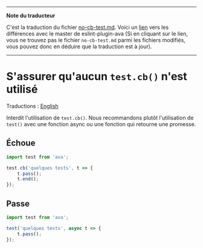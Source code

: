 ___
**Note du traducteur**

C'est la traduction du fichier [no-cb-test.md](https://github.com/sindresorhus/eslint-plugin-ava/blob/master/docs/rules/no-cb-test.md). Voici un [lien](https://github.com/sindresorhus/eslint-plugin-ava/compare/216cd688cded0f2b79f3f652dc2eb43353f08fc4...master#diff-53d512160f47892d199cb93040332ff7) vers les différences avec le master de eslint-plugin-ava (Si en cliquant sur le lien, vous ne trouvez pas le fichier `no-cb-test.md` parmi les fichiers modifiés, vous pouvez donc en déduire que la traduction est à jour).
___
# S'assurer qu'aucun `test.cb()` n'est utilisé

Traductions : [English](https://github.com/sindresorhus/eslint-plugin-ava/blob/master/docs/rules/no-cb-test.md)

Interdit l'utilisation de `test.cb()`. Nous recommandons plutôt l'utilisation de `test()` avec une fonction async ou une fonction qui retourne une promesse.


## Échoue

```js
import test from 'ava';

test.cb('quelques tests', t => {
	t.pass();
	t.end();
});
```


## Passe

```js
import test from 'ava';

test('quelques tests', async t => {
	t.pass();
});
```
